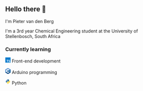 ## Hello there 👋

I'm Pieter van den Berg

I'm a 3rd year Chemical Engineering student at the University of Stellenbosch, South Africa

### Currently learning

<img src="assets/TypeScript_logo.svg" width="17px"/> Front-end development

<img src="assets/cpp_logo.svg" width="17px"/> Arduino programming

<img src="assets/Python_logo.svg" width="17px"/> Python
